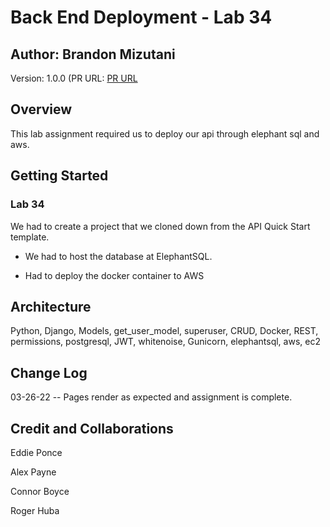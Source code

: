 # Back End Deployment - Lab 34

## Author: Brandon Mizutani

Version: 1.0.0 (PR URL: [PR URL]()

## Overview

This lab assignment required us to deploy our api through elephant sql and aws.

## Getting Started

### Lab 34

We had to create a project that we cloned down from the API Quick Start template.

- We had to host the database at ElephantSQL.

- Had to deploy the docker container to AWS

## Architecture

Python, Django, Models, get_user_model, superuser, CRUD, Docker, REST, permissions, postgresql, JWT, whitenoise, Gunicorn, elephantsql, aws, ec2

## Change Log

03-26-22 -- Pages render as expected and assignment is complete.

## Credit and Collaborations

Eddie Ponce

Alex Payne

Connor Boyce

Roger Huba

